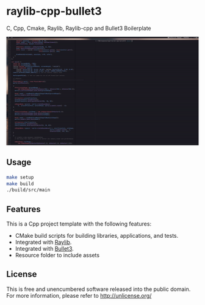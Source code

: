 # raylib-cpp-bullet3
C, Cpp, Cmake, Raylib, Raylib-cpp and Bullet3 Boilerplate 

![raylib-cpp-bullet3](raylib-cpp-bullet3.gif)

## Usage

```bash
make setup
make build
./build/src/main
```

## Features
This is a Cpp project template with the following features:

 - CMake build scripts for building libraries, applications, and tests.
 - Integrated with [Raylib](https://www.raylib.com/).
 - Integrated with [Bullet3](https://bulletphysics.org).
 - Resource folder to include assets

## License
This is free and unencumbered software released into the public domain.  
For more information, please refer to <http://unlicense.org/>
